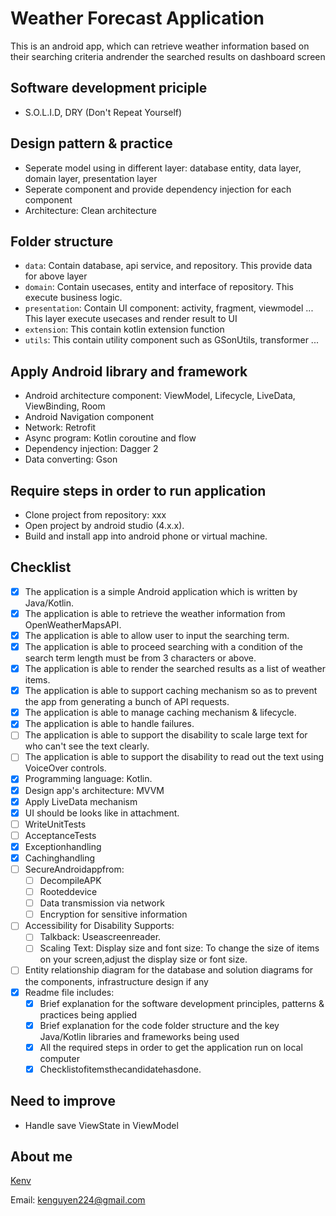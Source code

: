 # Weather Forecast ApplicationThis is  an android app, which can retrieve weather information based on their searching criteria andrender the searched results on dashboard screen## Software development priciple- S.O.L.I.D, DRY (Don't Repeat Yourself)## Design pattern & practice- Seperate model using in different layer: database entity, data layer, domain layer, presentation layer- Seperate component and provide dependency injection for each component- Architecture: Clean architecture## Folder structure- `data`: Contain database, api service, and repository. This provide data for above layer- `domain`: Contain usecases, entity and interface of repository. This execute business logic.- `presentation`: Contain UI component: activity, fragment, viewmodel ... This layer execute usecases and render result to UI - `extension`: This contain kotlin extension function- `utils`: This contain utility component such as GSonUtils, transformer ...## Apply Android library and framework- Android architecture component: ViewModel, Lifecycle, LiveData, ViewBinding, Room- Android Navigation component- Network: Retrofit- Async program: Kotlin coroutine and flow- Dependency injection: Dagger 2- Data converting: Gson## Require steps in order to  run application- Clone project from repository: xxx- Open project by android studio (4.x.x).- Build and install app into android phone or virtual machine.## Checklist- [x] The application is a simple Android application which is written by Java/Kotlin.- [x] The application is able to retrieve the weather information from OpenWeatherMapsAPI.- [x] The application is able to allow user to input the searching term.- [x] The application is able to proceed searching with a condition of the search term length must be from 3 characters or above.- [x] The application is able to render the searched results as a list of weather items.- [x] The application is able to support caching mechanism so as to prevent the app from generating a bunch of API requests.- [x] The application is able to manage caching mechanism & lifecycle.- [x] The application is able to handle failures.- [ ] The application is able to support the disability to scale large text for who can't see the text clearly.- [ ] The application is able to support the disability to read out the text using VoiceOver controls.  - [x] Programming language: Kotlin.- [x] Design app's architecture: MVVM- [x] Apply LiveData mechanism- [x] UI should be looks like in attachment.- [ ] WriteUnitTests- [ ] AcceptanceTests- [x] Exceptionhandling- [x] Cachinghandling- [ ] SecureAndroidappfrom:	+ [ ] DecompileAPK	+ [ ] Rooteddevice	+ [ ] Data transmission via network	+ [ ] Encryption for sensitive information- [ ] Accessibility for Disability Supports:	+ [ ] Talkback: Useascreenreader.	+ [ ] Scaling Text: Display size and font size: To change the size of items on your screen,adjust the display size or font size.- [ ] Entity relationship diagram for the database and solution diagrams for the components, infrastructure design if any - [x] Readme file includes:	+ [x] Brief explanation for the software development principles, patterns & practices being applied	+ [x] Brief explanation for the code folder structure and the key Java/Kotlin libraries and frameworks being used	+ [x] All the required steps in order to get the application run on local computer	+ [x] Checklistofitemsthecandidatehasdone.## Need to improve- Handle save  ViewState in ViewModel## About me[Kenv](https://www.linkedin.com/in/nguyenvanke96/)Email: kenguyen224@gmail.com